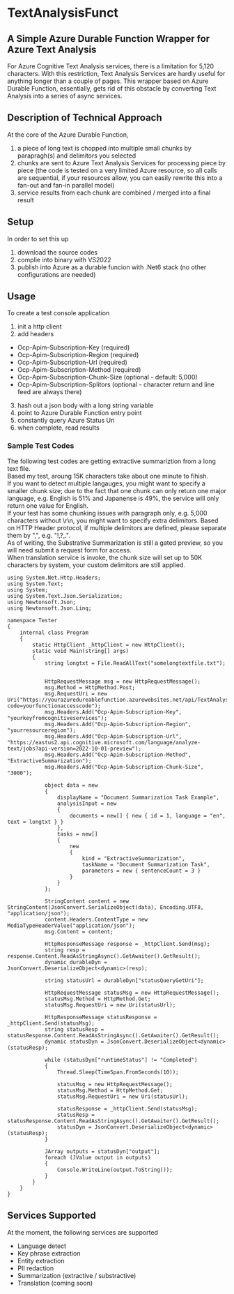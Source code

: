 # TextAnalysisFunct
## A Simple Azure Durable Function Wrapper for Azure Text Analysis
For Azure Cognitive Text Analysis services, there is a limitation for 5,120 characters.  With this restriction, Text Analysis Services are hardly useful for anything longer than a couple of pages.  This wrapper based on Azure Durable Function, essentially, gets rid of this obstacle by converting Text Analysis into a series of async services.
## Description of Technical Approach
At the core of the Azure Durable Function, 
1. a piece of long text is chopped into multiple small chunks by parapragh(s) and delimitors you selected
2. chunks are sent to Azure Text Analysis Services for processing piece by piece (the code is tested on a very limited Azure resource, so all calls are sequential, if your resources allow, you can easily rewrite this into a fan-out and fan-in parallel model)
3. service results from each chunk are combined / merged into a final result 
## Setup
In order to set this up
1. download the source codes
2. complie into binary with VS2022
3. publish into Azure as a durable funcion with .Net6 stack (no other configurations are needed)
## Usage
To create a test console application
1. init a http client
2. add headers 
 - Ocp-Apim-Subscription-Key (required)
 - Ocp-Apim-Subscription-Region (required)
 - Ocp-Apim-Subscription-Url (required)
 - Ocp-Apim-Subscription-Method (required)
 - Ocp-Apim-Subscription-Chunk-Size (optional - default: 5,000)
 - Ocp-Apim-Subscription-Splitors (optional - character return and line feed are always there)
3. hash out a json body with a long string variable
4. point to Azure Durable Function entry point
5. constantly query Azure Status Uri
6. when complete, read results
### Sample Test Codes 
The following test codes are getting extractive summariztion from a long text file.\
Based my test, aroung 15K characters take about one minute to fihish.\
If you want to detect multiple langauges, you might want to specify a smaller chunk size; due to the fact that one chunk can only return one major language, e.g. English is 51% and Japanense is 49%, the service will only return one value for English.\
If your test has some chunking issues with paragraph only, e.g. 5,000 characters without \r\n, you might want to specify extra delimitors.  Based on HTTP Header protocol, if multiple delimitors are defined, please separate them by ",", e.g. "!,?,.".\
As of writing, the Substrative Summarization is still a gated preview, so you will need submit a request form for access.\
When translation service is invoke, the chunk size will set up to 50K characters by system, your custom delimitors are still applied.
```
using System.Net.Http.Headers;
using System.Text;
using System;
using System.Text.Json.Serialization;
using Newtonsoft.Json;
using Newtonsoft.Json.Linq;

namespace Tester
{
    internal class Program
    {
        static HttpClient _httpClient = new HttpClient();
        static void Main(string[] args)
        {
            string longtxt = File.ReadAllText("somelongtextfile.txt");
            
            
            HttpRequestMessage msg = new HttpRequestMessage();
            msg.Method = HttpMethod.Post;
            msg.RequestUri = new Uri("https://yourazuredureablefunction.azurewebsites.net/api/TextAnalysis_HttpStart?code=yourfunctionaccesscode");
            msg.Headers.Add("Ocp-Apim-Subscription-Key", "yourkeyfromcognitiveservices");
            msg.Headers.Add("Ocp-Apim-Subscription-Region", "yourresourceregion");
            msg.Headers.Add("Ocp-Apim-Subscription-Url", "https://eastus2.api.cognitive.microsoft.com/language/analyze-text/jobs?api-version=2022-10-01-preview");
            msg.Headers.Add("Ocp-Apim-Subscription-Method", "ExtractiveSummarization");
            msg.Headers.Add("Ocp-Apim-Subscription-Chunk-Size", "3000");

            object data = new
            {
                displayName = "Document Summarization Task Example",
                analysisInput = new
                {
                    documents = new[] { new { id = 1, language = "en", text = longtxt } }
                },
                tasks = new[]
                {
                    new
                    {
                        kind = "ExtractiveSummarization",
                        taskName = "Document Summarization Task",
                        parameters = new { sentenceCount = 3 }
                    }
                }
            };

            StringContent content = new StringContent(JsonConvert.SerializeObject(data), Encoding.UTF8, "application/json");
            content.Headers.ContentType = new MediaTypeHeaderValue("application/json");
            msg.Content = content;

            HttpResponseMessage response = _httpClient.Send(msg);
            string resp = response.Content.ReadAsStringAsync().GetAwaiter().GetResult();
            dynamic durableDyn = JsonConvert.DeserializeObject<dynamic>(resp);

            string statusUrl = durableDyn["statusQueryGetUri"];

            HttpRequestMessage statusMsg = new HttpRequestMessage();
            statusMsg.Method = HttpMethod.Get;
            statusMsg.RequestUri = new Uri(statusUrl);

            HttpResponseMessage statusResponse = _httpClient.Send(statusMsg);
            string statusResp = statusResponse.Content.ReadAsStringAsync().GetAwaiter().GetResult();
            dynamic statusDyn = JsonConvert.DeserializeObject<dynamic>(statusResp);

            while (statusDyn["runtimeStatus"] != "Completed")
            { 
                Thread.Sleep(TimeSpan.FromSeconds(10));

                statusMsg = new HttpRequestMessage();
                statusMsg.Method = HttpMethod.Get;
                statusMsg.RequestUri = new Uri(statusUrl);

                statusResponse = _httpClient.Send(statusMsg);
                statusResp = statusResponse.Content.ReadAsStringAsync().GetAwaiter().GetResult();
                statusDyn = JsonConvert.DeserializeObject<dynamic>(statusResp);
            }

            JArray outputs = statusDyn["output"];
            foreach (JValue output in outputs)
            { 
                Console.WriteLine(output.ToString());
            }
        }
    }
}
```
## Services Supported
At the moment, the following services are supported
- Language detect
- Key phrase extraction
- Entity extraction
- PII redaction
- Summarization (extractive / substractive)
- Translation (coming soon)
